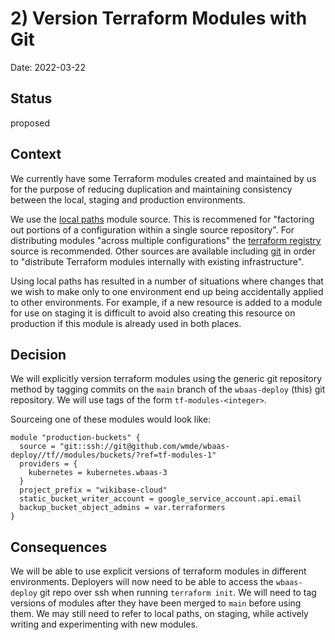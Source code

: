 # 2) Version Terraform Modules with Git

Date: 2022-03-22

## Status

proposed

## Context
We currently have some Terraform modules created and maintained by us for the purpose of reducing duplication and maintaining consistency between the local, staging and production environments.

We use the [local paths](https://www.terraform.io/language/modules/sources#local-paths) module source. This is recommened for "factoring out portions of a configuration within a single source repository". For distributing modules "across multiple configurations" the [terraform registry](https://www.terraform.io/language/modules/sources#terraform-registry) source is recommended. Other sources are available including [git](https://www.terraform.io/language/modules/sources#generic-git-repository) in order to "distribute Terraform modules internally with existing infrastructure".

Using local paths has resulted in a number of situations where changes that we wish to make only to one environment end up being accidentally applied to other environments. For example, if a new resource is added to a module for use on staging it is difficult to avoid also creating this resource on production if this module is already used in both places.

## Decision
We will explicitly version terraform modules using the generic git repository method by tagging commits on the `main` branch of the `wbaas-deploy` (this) git repository. We will use tags of the form `tf-modules-<integer>`.

Sourceing one of these modules would look like:
```
module "production-buckets" {
  source = "git::ssh://git@github.com/wmde/wbaas-deploy//tf//modules/buckets/?ref=tf-modules-1"
  providers = {
    kubernetes = kubernetes.wbaas-3
  }
  project_prefix = "wikibase-cloud"
  static_bucket_writer_account = google_service_account.api.email
  backup_bucket_object_admins = var.terraformers
}

```

## Consequences
We will be able to use explicit versions of terraform modules in different environments.
Deployers will now need to be able to access the `wbaas-deploy` git repo over ssh when running `terraform init`.
We will need to tag versions of modules after they have been merged to `main` before using them.
We may still need to refer to local paths, on staging, while actively writing and experimenting with new modules.
